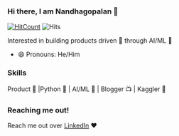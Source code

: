 ### Hi there, I am Nandhagopalan 👋

[![HitCount](http://hits.dwyl.com/nandhagopalan/nandhagopalan.svg)](http://hits.dwyl.com/amrrs/amrrs) ![Hits](https://hitcounter.pythonanywhere.com/count/tag.svg?url=https%3A%2F%2Fgithub.com%2Fnandhagopalan)

Interested in building products driven 🚀 through AI/ML 🤖

- 😄 Pronouns: He/Him

### Skills
Product 🚀 |Python 🐍 | AI/ML 🤖 | Blogger 📺 | Kaggler 🕺


### Reaching me out!
Reach me out over [LinkedIn](https://www.linkedin.com/in/nandhu15/) ❤️

